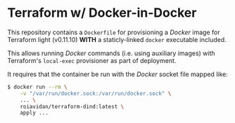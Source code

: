 # Terraform w/ Docker-in-Docker

This repository contains a `Dockerfile` for provisioning a *Docker* image for Terraform light (v0.11.10) **WITH** a staticly-linked `docker` executable included.

This allows running *Docker* commands (i.e. using auxiliary images) with Terraform's `local-exec` provisioner as part of deployment.

It requires that the container be run with the *Docker* socket file mapped like:

```bash
$ docker run --rm \
    -v "/var/run/docker.sock:/var/run/docker.sock" \
    ... \
    roiavidan/terraform-dind:latest \
    apply ...
```
